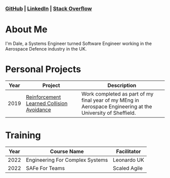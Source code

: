 ### [GitHub](https://github.com/dcollison) | [LinkedIn](https://www.linkedin.com/in/dale-collison-9217bb126/) | [Stack Overflow](https://stackoverflow.com/users/19602888/dale-collison)

# About Me
I'm Dale, a Systems Engineer turned Software Engineer working in the Aerospace Defence industry in the UK.

# Personal Projects

| Year | Project | Description |
| ---- | -------- | ----------- |
| 2019 | [Reinforcement Learned Collision Avoidance](https://github.com/dcollison/rlca-fyp) | Work completed as part of my final year of my MEng in Aerospace Engineering at the University of Sheffield.  |

# Training
| Year | Course Name | Facilitator | 
| ---- | --------- | -------------- |
| 2022 | Engineering For Complex Systems | Leonardo UK |
| 2022 | SAFe For Teams | Scaled Agile |
